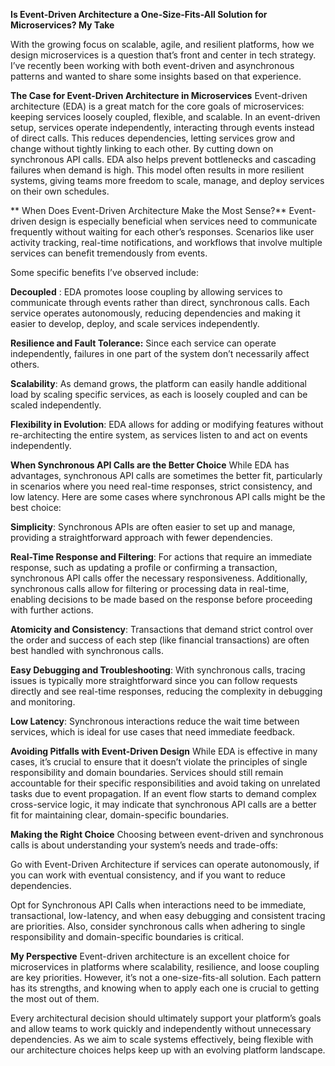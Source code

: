 **Is Event-Driven Architecture a One-Size-Fits-All Solution for Microservices? My Take **

With the growing focus on scalable, agile, and resilient platforms, how we design microservices is a question that’s front and center in tech strategy. I’ve recently been working with both event-driven and asynchronous patterns and wanted to share some insights based on that experience. 

**The Case for Event-Driven Architecture in Microservices**
Event-driven architecture (EDA) is a great match for the core goals of microservices: keeping services loosely coupled, flexible, and scalable. In an event-driven setup, services operate independently, interacting through events instead of direct calls. This reduces dependencies, letting services grow and change without tightly linking to each other. By cutting down on synchronous API calls. EDA also helps prevent bottlenecks and cascading failures when demand is high. This model often results in more resilient systems, giving teams more freedom to scale, manage, and deploy services on their own schedules.

** When Does Event-Driven Architecture Make the Most Sense?**
 Event-driven design is especially beneficial when services need to communicate frequently without waiting for each other’s responses. Scenarios like user activity tracking, real-time notifications, and workflows that involve multiple services can benefit tremendously from events.

 Some specific benefits I’ve observed include:

**Decoupled** : EDA promotes loose coupling by allowing services to communicate through events rather than direct, synchronous calls. Each service operates autonomously, reducing dependencies and making it easier to develop, deploy, and scale services independently.

**Resilience and Fault Tolerance:** Since each service can operate independently, failures in one part of the system don’t necessarily affect others.

**Scalability**: As demand grows, the platform can easily handle additional load by scaling specific services, as each is loosely coupled and can be scaled independently.

**Flexibility in Evolution**: EDA allows for adding or modifying features without re-architecting the entire system, as services listen to and act on events independently.

**When Synchronous API Calls are the Better Choice**
While EDA has advantages, synchronous API calls are sometimes the better fit, particularly in scenarios where you need real-time responses, strict consistency, and low latency. Here are some cases where synchronous API calls might be the best choice:

**Simplicity**: Synchronous APIs are often easier to set up and manage, providing a straightforward approach with fewer dependencies.

**Real-Time Response and Filtering**: For actions that require an immediate response, such as updating a profile or confirming a transaction, synchronous API calls offer the necessary responsiveness. Additionally, synchronous calls allow for filtering or processing data in real-time, enabling decisions to be made based on the response before proceeding with further actions.

**Atomicity and Consistency**: Transactions that demand strict control over the order and success of each step (like financial transactions) are often best handled with synchronous calls.

**Easy Debugging and Troubleshooting**: With synchronous calls, tracing issues is typically more straightforward since you can follow requests directly and see real-time responses, reducing the complexity in debugging and monitoring.

**Low Latency**: Synchronous interactions reduce the wait time between services, which is ideal for use cases that need immediate feedback.

**Avoiding Pitfalls with Event-Driven Design**
While EDA is effective in many cases, it’s crucial to ensure that it doesn’t violate the principles of single responsibility and domain boundaries. Services should still remain accountable for their specific responsibilities and avoid taking on unrelated tasks due to event propagation. If an event flow starts to demand complex cross-service logic, it may indicate that synchronous API calls are a better fit for maintaining clear, domain-specific boundaries.

**Making the Right Choice**
Choosing between event-driven and synchronous calls is about understanding your system’s needs and trade-offs:

Go with Event-Driven Architecture if services can operate autonomously, if you can work with eventual consistency, and if you want to reduce dependencies.

Opt for Synchronous API Calls when interactions need to be immediate, transactional, low-latency, and when easy debugging and consistent tracing are priorities. Also, consider synchronous calls when adhering to single responsibility and domain-specific boundaries is critical.

 **My Perspective**
Event-driven architecture is an excellent choice for microservices in platforms where scalability, resilience, and loose coupling are key priorities. However, it’s not a one-size-fits-all solution. Each pattern has its strengths, and knowing when to apply each one is crucial to getting the most out of them.

 Every architectural decision should ultimately support your platform’s goals and allow teams to work quickly and independently without unnecessary dependencies. As we aim to scale systems effectively, being flexible with our architecture choices helps keep up with an evolving platform landscape.
